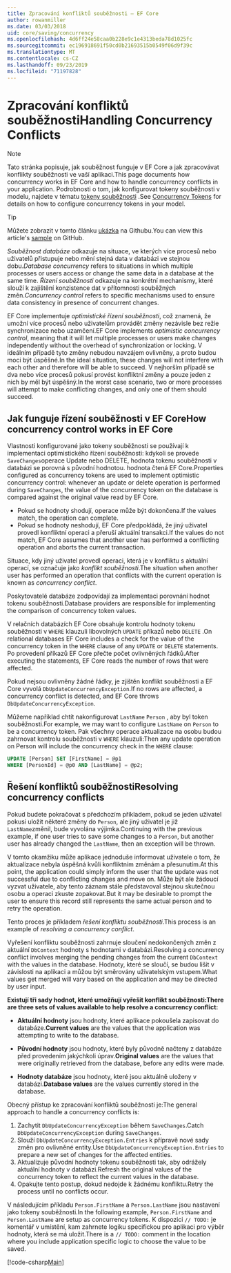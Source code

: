 ```yaml
---
title: Zpracování konfliktů souběžnosti – EF Core
author: rowanmiller
ms.date: 03/03/2018
uid: core/saving/concurrency
ms.openlocfilehash: 4d6ff24e58caa0b228e9c1e4313beda78d1025fc
ms.sourcegitcommit: ec196918691f50cd0b21693515b0549f06d9f39c
ms.translationtype: MT
ms.contentlocale: cs-CZ
ms.lasthandoff: 09/23/2019
ms.locfileid: "71197828"
---
```

# <a name="handling-concurrency-conflicts"></a><span data-ttu-id="e05ca-102">Zpracování konfliktů souběžnosti</span><span class="sxs-lookup"><span data-stu-id="e05ca-102">Handling Concurrency Conflicts</span></span>

> [!NOTE]
> <span data-ttu-id="e05ca-103">Tato stránka popisuje, jak souběžnost funguje v EF Core a jak zpracovávat konflikty souběžnosti ve vaší aplikaci.</span><span class="sxs-lookup"><span data-stu-id="e05ca-103">This page documents how concurrency works in EF Core and how to handle concurrency conflicts in your application.</span></span> <span data-ttu-id="e05ca-104">Podrobnosti o tom, jak konfigurovat tokeny souběžnosti v modelu, najdete v tématu [tokeny souběžnosti](xref:core/modeling/concurrency) .</span><span class="sxs-lookup"><span data-stu-id="e05ca-104">See [Concurrency Tokens](xref:core/modeling/concurrency) for details on how to configure concurrency tokens in your model.</span></span>

> [!TIP]
> <span data-ttu-id="e05ca-105">Můžete zobrazit v tomto článku [ukázka](https://github.com/aspnet/EntityFramework.Docs/tree/master/samples/core/Saving/Concurrency/) na Githubu.</span><span class="sxs-lookup"><span data-stu-id="e05ca-105">You can view this article's [sample](https://github.com/aspnet/EntityFramework.Docs/tree/master/samples/core/Saving/Concurrency/) on GitHub.</span></span>

<span data-ttu-id="e05ca-106">_Souběžnost databáze_ odkazuje na situace, ve kterých více procesů nebo uživatelů přistupuje nebo mění stejná data v databázi ve stejnou dobu.</span><span class="sxs-lookup"><span data-stu-id="e05ca-106">_Database concurrency_ refers to situations in which multiple processes or users access or change the same data in a database at the same time.</span></span> <span data-ttu-id="e05ca-107">_Řízení souběžnosti_ odkazuje na konkrétní mechanismy, které slouží k zajištění konzistence dat v přítomnosti souběžných změn.</span><span class="sxs-lookup"><span data-stu-id="e05ca-107">_Concurrency control_ refers to specific mechanisms used to ensure data consistency in presence of concurrent changes.</span></span>

<span data-ttu-id="e05ca-108">EF Core implementuje _optimistické řízení souběžnosti_, což znamená, že umožní více procesů nebo uživatelům provádět změny nezávisle bez režie synchronizace nebo uzamčení.</span><span class="sxs-lookup"><span data-stu-id="e05ca-108">EF Core implements _optimistic concurrency control_, meaning that it will let multiple processes or users make changes independently without the overhead of synchronization or locking.</span></span> <span data-ttu-id="e05ca-109">V ideálním případě tyto změny nebudou navzájem ovlivněny, a proto budou moci být úspěšné.</span><span class="sxs-lookup"><span data-stu-id="e05ca-109">In the ideal situation, these changes will not interfere with each other and therefore will be able to succeed.</span></span> <span data-ttu-id="e05ca-110">V nejhorším případě se dva nebo více procesů pokusí provést konfliktní změny a pouze jeden z nich by měl být úspěšný.</span><span class="sxs-lookup"><span data-stu-id="e05ca-110">In the worst case scenario, two or more processes will attempt to make conflicting changes, and only one of them should succeed.</span></span>

## <a name="how-concurrency-control-works-in-ef-core"></a><span data-ttu-id="e05ca-111">Jak funguje řízení souběžnosti v EF Core</span><span class="sxs-lookup"><span data-stu-id="e05ca-111">How concurrency control works in EF Core</span></span>

<span data-ttu-id="e05ca-112">Vlastnosti konfigurované jako tokeny souběžnosti se používají k implementaci optimistického řízení souběžnosti: kdykoli se provede `SaveChanges`operace Update nebo DELETE, hodnota tokenu souběžnosti v databázi se porovná s původní hodnotou. hodnota čtená EF Core.</span><span class="sxs-lookup"><span data-stu-id="e05ca-112">Properties configured as concurrency tokens are used to implement optimistic concurrency control: whenever an update or delete operation is performed during `SaveChanges`, the value of the concurrency token on the database is compared against the original value read by EF Core.</span></span>

- <span data-ttu-id="e05ca-113">Pokud se hodnoty shodují, operace může být dokončena.</span><span class="sxs-lookup"><span data-stu-id="e05ca-113">If the values match, the operation can complete.</span></span>
- <span data-ttu-id="e05ca-114">Pokud se hodnoty neshodují, EF Core předpokládá, že jiný uživatel provedl konfliktní operaci a přeruší aktuální transakci.</span><span class="sxs-lookup"><span data-stu-id="e05ca-114">If the values do not match, EF Core assumes that another user has performed a conflicting operation and aborts the current transaction.</span></span>

<span data-ttu-id="e05ca-115">Situace, kdy jiný uživatel provedl operaci, která je v konfliktu s aktuální operací, se označuje jako _konflikt souběžnosti_.</span><span class="sxs-lookup"><span data-stu-id="e05ca-115">The situation when another user has performed an operation that conflicts with the current operation is known as _concurrency conflict_.</span></span>

<span data-ttu-id="e05ca-116">Poskytovatelé databáze zodpovídají za implementaci porovnání hodnot tokenu souběžnosti.</span><span class="sxs-lookup"><span data-stu-id="e05ca-116">Database providers are responsible for implementing the comparison of concurrency token values.</span></span>

<span data-ttu-id="e05ca-117">V relačních databázích EF Core obsahuje kontrolu hodnoty tokenu souběžnosti v `WHERE` klauzuli libovolných `UPDATE` příkazů nebo `DELETE` .</span><span class="sxs-lookup"><span data-stu-id="e05ca-117">On relational databases EF Core includes a check for the value of the concurrency token in the `WHERE` clause of any `UPDATE` or `DELETE` statements.</span></span> <span data-ttu-id="e05ca-118">Po provedení příkazů EF Core přečte počet ovlivněných řádků.</span><span class="sxs-lookup"><span data-stu-id="e05ca-118">After executing the statements, EF Core reads the number of rows that were affected.</span></span>

<span data-ttu-id="e05ca-119">Pokud nejsou ovlivněny žádné řádky, je zjištěn konflikt souběžnosti a EF Core vyvolá `DbUpdateConcurrencyException`.</span><span class="sxs-lookup"><span data-stu-id="e05ca-119">If no rows are affected, a concurrency conflict is detected, and EF Core throws `DbUpdateConcurrencyException`.</span></span>

<span data-ttu-id="e05ca-120">Můžeme například chtít nakonfigurovat `LastName` `Person` , aby byl token souběžnosti.</span><span class="sxs-lookup"><span data-stu-id="e05ca-120">For example, we may want to configure `LastName` on `Person` to be a concurrency token.</span></span> <span data-ttu-id="e05ca-121">Pak všechny operace aktualizace na osobu budou zahrnovat kontrolu souběžnosti v `WHERE` klauzuli:</span><span class="sxs-lookup"><span data-stu-id="e05ca-121">Then any update operation on Person will include the concurrency check in the `WHERE` clause:</span></span>

``` sql
UPDATE [Person] SET [FirstName] = @p1
WHERE [PersonId] = @p0 AND [LastName] = @p2;
```

## <a name="resolving-concurrency-conflicts"></a><span data-ttu-id="e05ca-122">Řešení konfliktů souběžnosti</span><span class="sxs-lookup"><span data-stu-id="e05ca-122">Resolving concurrency conflicts</span></span>

<span data-ttu-id="e05ca-123">Pokud budete pokračovat s předchozím příkladem, pokud se jeden uživatel pokusí uložit některé změny do `Person`, ale jiný uživatel je již `LastName`změnil, bude vyvolána výjimka.</span><span class="sxs-lookup"><span data-stu-id="e05ca-123">Continuing with the previous example, if one user tries to save some changes to a `Person`, but another user has already changed the `LastName`, then an exception will be thrown.</span></span>

<span data-ttu-id="e05ca-124">V tomto okamžiku může aplikace jednoduše informovat uživatele o tom, že aktualizace nebyla úspěšná kvůli konfliktním změnám a přesunutím.</span><span class="sxs-lookup"><span data-stu-id="e05ca-124">At this point, the application could simply inform the user that the update was not successful due to conflicting changes and move on.</span></span> <span data-ttu-id="e05ca-125">Může být ale žádoucí vyzvat uživatele, aby tento záznam stále představoval stejnou skutečnou osobu a operaci zkuste zopakovat.</span><span class="sxs-lookup"><span data-stu-id="e05ca-125">But it may be desirable to prompt the user to ensure this record still represents the same actual person and to retry the operation.</span></span>

<span data-ttu-id="e05ca-126">Tento proces je příkladem _řešení konfliktu souběžnosti_.</span><span class="sxs-lookup"><span data-stu-id="e05ca-126">This process is an example of _resolving a concurrency conflict_.</span></span>

<span data-ttu-id="e05ca-127">Vyřešení konfliktu souběžnosti zahrnuje sloučení nedokončených změn z aktuální `DbContext` hodnoty s hodnotami v databázi.</span><span class="sxs-lookup"><span data-stu-id="e05ca-127">Resolving a concurrency conflict involves merging the pending changes from the current `DbContext` with the values in the database.</span></span> <span data-ttu-id="e05ca-128">Hodnoty, které se sloučí, se budou lišit v závislosti na aplikaci a můžou být směrovány uživatelským vstupem.</span><span class="sxs-lookup"><span data-stu-id="e05ca-128">What values get merged will vary based on the application and may be directed by user input.</span></span>

<span data-ttu-id="e05ca-129">**Existují tři sady hodnot, které umožňují vyřešit konflikt souběžnosti:**</span><span class="sxs-lookup"><span data-stu-id="e05ca-129">**There are three sets of values available to help resolve a concurrency conflict:**</span></span>

* <span data-ttu-id="e05ca-130">**Aktuální hodnoty** jsou hodnoty, které aplikace pokoušela zapisovat do databáze.</span><span class="sxs-lookup"><span data-stu-id="e05ca-130">**Current values** are the values that the application was attempting to write to the database.</span></span>

* <span data-ttu-id="e05ca-131">**Původní hodnoty** jsou hodnoty, které byly původně načteny z databáze před provedením jakýchkoli úprav.</span><span class="sxs-lookup"><span data-stu-id="e05ca-131">**Original values** are the values that were originally retrieved from the database, before any edits were made.</span></span>

* <span data-ttu-id="e05ca-132">**Hodnoty databáze** jsou hodnoty, které jsou aktuálně uloženy v databázi.</span><span class="sxs-lookup"><span data-stu-id="e05ca-132">**Database values** are the values currently stored in the database.</span></span>

<span data-ttu-id="e05ca-133">Obecný přístup ke zpracování konfliktů souběžnosti je:</span><span class="sxs-lookup"><span data-stu-id="e05ca-133">The general approach to handle a concurrency conflicts is:</span></span>

1. <span data-ttu-id="e05ca-134">Zachytit `DbUpdateConcurrencyException` během `SaveChanges`.</span><span class="sxs-lookup"><span data-stu-id="e05ca-134">Catch `DbUpdateConcurrencyException` during `SaveChanges`.</span></span>
2. <span data-ttu-id="e05ca-135">Slouží `DbUpdateConcurrencyException.Entries` k přípravě nové sady změn pro ovlivněné entity.</span><span class="sxs-lookup"><span data-stu-id="e05ca-135">Use `DbUpdateConcurrencyException.Entries` to prepare a new set of changes for the affected entities.</span></span>
3. <span data-ttu-id="e05ca-136">Aktualizuje původní hodnoty tokenu souběžnosti tak, aby odrážely aktuální hodnoty v databázi.</span><span class="sxs-lookup"><span data-stu-id="e05ca-136">Refresh the original values of the concurrency token to reflect the current values in the database.</span></span>
4. <span data-ttu-id="e05ca-137">Opakujte tento postup, dokud nedojde k žádnému konfliktu.</span><span class="sxs-lookup"><span data-stu-id="e05ca-137">Retry the process until no conflicts occur.</span></span>

<span data-ttu-id="e05ca-138">V následujícím příkladu `Person.FirstName` a `Person.LastName` jsou nastavení jako tokeny souběžnosti.</span><span class="sxs-lookup"><span data-stu-id="e05ca-138">In the following example, `Person.FirstName` and `Person.LastName` are setup as concurrency tokens.</span></span> <span data-ttu-id="e05ca-139">K dispozici `// TODO:` je komentář v umístění, kam zahrnete logiku specifickou pro aplikaci pro výběr hodnoty, která se má uložit.</span><span class="sxs-lookup"><span data-stu-id="e05ca-139">There is a `// TODO:` comment in the location where you include application specific logic to choose the value to be saved.</span></span>

[!code-csharp[Main](../../../samples/core/Saving/Concurrency/Sample.cs?name=ConcurrencyHandlingCode&highlight=34-35)]
